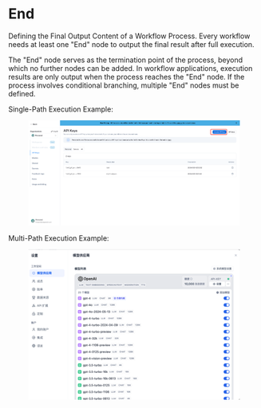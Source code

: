 # End

Defining the Final Output Content of a Workflow Process. Every workflow needs at least one "End" node to output the final result after full execution.&#x20;

The "End" node serves as the termination point of the process, beyond which no further nodes can be added. In workflow applications, execution results are only output when the process reaches the "End" node. If the process involves conditional branching, multiple "End" nodes must be defined.

Single-Path Execution Example:

<figure><img src="../../../.gitbook/assets/image (2) (1) (1).png" alt=""><figcaption></figcaption></figure>

Multi-Path Execution Example:

<figure><img src="../../../.gitbook/assets/image (5) (1) (1).png" alt=""><figcaption></figcaption></figure>
